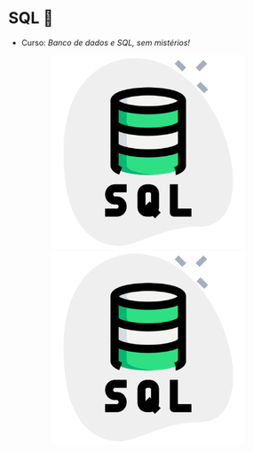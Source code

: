 # SQL :medal_sports:

- Curso: *Banco de dados e SQL, sem mistérios!*


<p align = "center">

  <img src="git.icons/servidor-sql.png" width="350" title="SQL">

  <img src="git.icons/servidor-sql.png" width="350" alt="accessibility text">

</p>